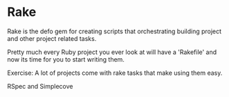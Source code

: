 # Rake
Rake is the defo gem for creating scripts that orchestrating building project and other project related tasks.

Pretty much every Ruby project you ever look at will have a 'Rakefile' and now its time for you to start writing them.


Exercise:
A lot of projects come with rake tasks that make using them easy.

RSpec and Simplecove
